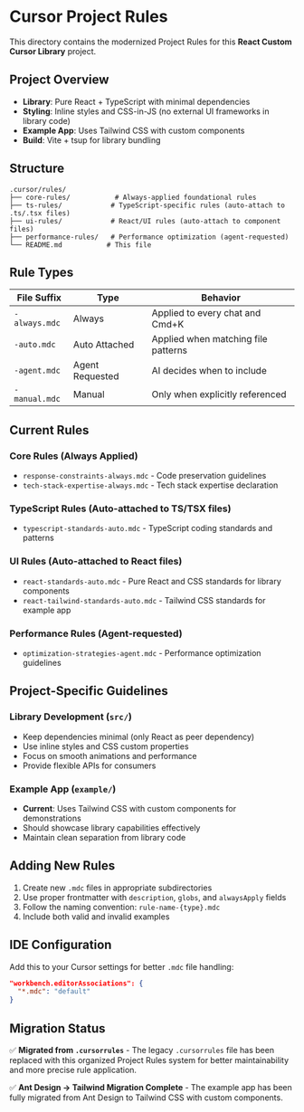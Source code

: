 # Cursor Project Rules

This directory contains the modernized Project Rules for this **React Custom Cursor Library** project.

## Project Overview
- **Library**: Pure React + TypeScript with minimal dependencies
- **Styling**: Inline styles and CSS-in-JS (no external UI frameworks in library code)
- **Example App**: Uses Tailwind CSS with custom components
- **Build**: Vite + tsup for library bundling

## Structure

```
.cursor/rules/
├── core-rules/           # Always-applied foundational rules
├── ts-rules/            # TypeScript-specific rules (auto-attach to .ts/.tsx files)
├── ui-rules/            # React/UI rules (auto-attach to component files)
├── performance-rules/   # Performance optimization (agent-requested)
└── README.md           # This file
```

## Rule Types

| File Suffix | Type | Behavior |
|-------------|------|----------|
| `-always.mdc` | Always | Applied to every chat and Cmd+K |
| `-auto.mdc` | Auto Attached | Applied when matching file patterns |
| `-agent.mdc` | Agent Requested | AI decides when to include |
| `-manual.mdc` | Manual | Only when explicitly referenced |

## Current Rules

### Core Rules (Always Applied)
- `response-constraints-always.mdc` - Code preservation guidelines
- `tech-stack-expertise-always.mdc` - Tech stack expertise declaration

### TypeScript Rules (Auto-attached to TS/TSX files)
- `typescript-standards-auto.mdc` - TypeScript coding standards and patterns

### UI Rules (Auto-attached to React files)
- `react-standards-auto.mdc` - Pure React and CSS standards for library components
- `react-tailwind-standards-auto.mdc` - Tailwind CSS standards for example app

### Performance Rules (Agent-requested)
- `optimization-strategies-agent.mdc` - Performance optimization guidelines

## Project-Specific Guidelines

### Library Development (`src/`)
- Keep dependencies minimal (only React as peer dependency)
- Use inline styles and CSS custom properties
- Focus on smooth animations and performance
- Provide flexible APIs for consumers

### Example App (`example/`)
- **Current**: Uses Tailwind CSS with custom components for demonstrations
- Should showcase library capabilities effectively
- Maintain clean separation from library code

## Adding New Rules

1. Create new `.mdc` files in appropriate subdirectories
2. Use proper frontmatter with `description`, `globs`, and `alwaysApply` fields
3. Follow the naming convention: `rule-name-{type}.mdc`
4. Include both valid and invalid examples

## IDE Configuration

Add this to your Cursor settings for better `.mdc` file handling:

```json
"workbench.editorAssociations": {
  "*.mdc": "default"
}
```

## Migration Status

✅ **Migrated from `.cursorrules`** - The legacy `.cursorrules` file has been replaced with this organized Project Rules system for better maintainability and more precise rule application.

✅ **Ant Design → Tailwind Migration Complete** - The example app has been fully migrated from Ant Design to Tailwind CSS with custom components. 